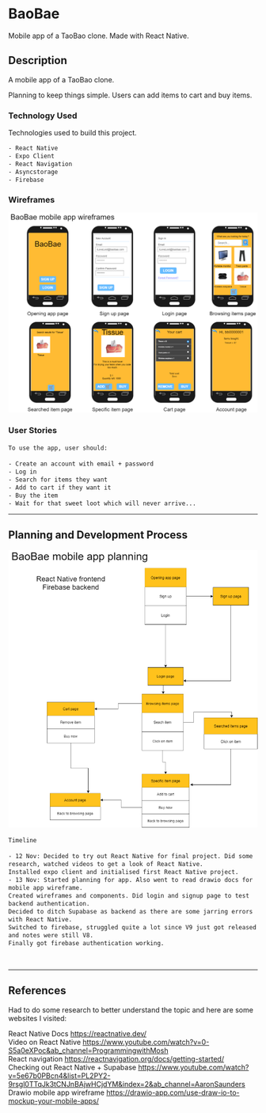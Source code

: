 <!-- GA SEI 32 Project 4: Capstone -->
<!-- ZY, 12 Nov 2021 -->

# BaoBae

Mobile app of a TaoBao clone. Made with React Native.


## Description

A mobile app of a TaoBao clone.

Planning to keep things simple. Users can add items to cart and buy items.

### Technology Used
Technologies used to build this project. 

```
- React Native
- Expo Client
- React Navigation
- Asyncstorage
- Firebase

```

### Wireframes
<img src="./drawio/wireframes.png"/>

### User Stories


```
To use the app, user should:

- Create an account with email + password
- Log in
- Search for items they want
- Add to cart if they want it
- Buy the item
- Wait for that sweet loot which will never arrive...

```

---

## Planning and Development Process

<img src="./drawio/plan.png"/>

```
Timeline

- 12 Nov: Decided to try out React Native for final project. Did some research, watched videos to get a look of React Native. 
Installed expo client and initialised first React Native project.
- 13 Nov: Started planning for app. Also went to read drawio docs for mobile app wireframe.
Created wireframes and components. Did login and signup page to test backend authentication.
Decided to ditch Supabase as backend as there are some jarring errors with React Native.
Switched to firebase, struggled quite a lot since V9 just got released and notes were still V8.
Finally got firebase authentication working.



```

---

 ## References
Had to do some research to better understand the topic and here are some websites I visited:  

React Native Docs https://reactnative.dev/  
Video on React Native https://www.youtube.com/watch?v=0-S5a0eXPoc&ab_channel=ProgrammingwithMosh  
React navigation https://reactnavigation.org/docs/getting-started/  
Checking out React Native + Supabase https://www.youtube.com/watch?v=5e67b0PBcn4&list=PL2PY2-9rsgl0TTqJk3tCNJnBAjwHCjdYM&index=2&ab_channel=AaronSaunders  
Drawio mobile app wireframe https://drawio-app.com/use-draw-io-to-mockup-your-mobile-apps/